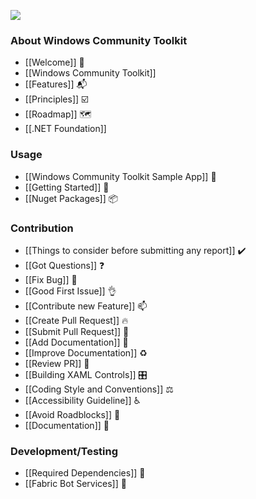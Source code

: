 ![](https://github.com/windows-toolkit/WindowsCommunityToolkit-design-assets/blob/master/Logos/windows_toolkit_sticker_4x4-1.png)
### About Windows Community Toolkit

* [[Welcome]] 🙏
* [[Windows Community Toolkit]]
* [[Features]] 📬
* [[Principles]] ☑️
* [[Roadmap]] 🗺
* [[.NET Foundation]]

### Usage

* [[Windows Community Toolkit Sample App]] 📱
* [[Getting Started]] 🙌
* [[Nuget Packages]] 📦

### Contribution

* [[Things to consider before submitting any report]] ✔️
* [[Got Questions]] ❓
* [[Fix Bug]] 🐛
* [[Good First Issue]] 👌
* [[Contribute new Feature]] 📫
* [[Create Pull Request]] 🔥
* [[Submit Pull Request]] 🚀
* [[Add Documentation]] 📝
* [[Improve Documentation]] ♻️
* [[Review PR]] 📖
* [[Building XAML Controls]] 🎛
* [[Coding Style and Conventions]] ⚖
* [[Accessibility Guideline]] ♿
* [[Avoid Roadblocks]] 🚧
* [[Documentation]] 📃

### Development/Testing

* [[Required Dependencies]] 📌
* [[Fabric Bot Services]] 🤖